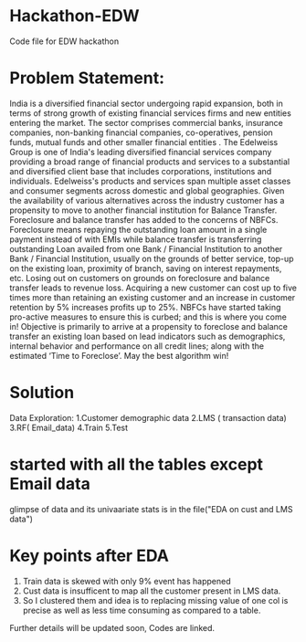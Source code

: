 # Hackathon-EDW
Code file for EDW hackathon

# Problem Statement:
India is a diversified financial sector undergoing rapid expansion, both in terms of strong growth of existing financial services firms and new entities entering the market. The sector comprises commercial banks, insurance companies, non-banking financial companies, co-operatives, pension funds, mutual funds and other smaller financial entities .
The Edelweiss Group is one of India&#39;s leading diversified financial services company providing a broad range of financial products and services to a substantial and diversified client base that includes corporations, institutions and individuals. Edelweiss&#39;s products and services span multiple asset classes and consumer segments across domestic and global geographies.
Given the availability of various alternatives across the industry customer has a propensity to move to another financial institution for Balance Transfer. Foreclosure and balance transfer has added to the concerns of NBFCs. Foreclosure means repaying the outstanding loan amount in a single payment instead of with EMIs while balance transfer is transferring outstanding Loan availed from one Bank / Financial Institution to another Bank / Financial Institution, usually on the grounds of better service, top-up on the existing loan, proximity of branch, saving on interest repayments, etc. Losing out on customers on grounds on foreclosure and balance transfer leads to revenue loss. Acquiring a new customer can cost up to five times more than retaining an existing customer and an increase in customer retention by 5% increases profits up to 25%.
NBFCs have started taking pro-active measures to ensure this is curbed; and this is where you come in! Objective is primarily to arrive at a propensity to foreclose and balance transfer an existing loan based on lead indicators such as demographics, internal behavior and performance on all credit lines; along with the estimated ‘Time to Foreclose’. May the best algorithm win!


# Solution
Data Exploration:
1.Customer demographic data
2.LMS ( transaction data)
3.RF( Email_data)
4.Train
5.Test

# started with all the tables except Email data

glimpse of data and its univaariate stats is in the file("EDA on cust and LMS data")


# Key points after EDA
1. Train data is skewed with only 9% event has happened
2. Cust data is insufficent to map all the customer present in LMS data.
3. So I clustered them and idea is to replacing missing value of one col is precise as well as less time consuming as compared to a table.

Further details will be updated soon, Codes are linked.

